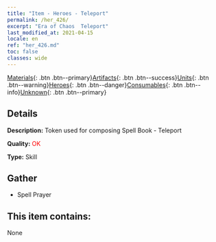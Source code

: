 ```yaml
---
title: "Item - Heroes - Teleport"
permalink: /her_426/
excerpt: "Era of Chaos  Teleport"
last_modified_at: 2021-04-15
locale: en
ref: "her_426.md"
toc: false
classes: wide
---
```

 [Materials](/Items/){: .btn .btn--primary}[Artifacts](/Items/Artifacts/){: .btn .btn--success}[Units](/Items/Units/){: .btn .btn--warning}[Heroes](/Items/Heroes/){: .btn .btn--danger}[Consumables](/Items/Consumables/){: .btn .btn--info}[Unknown](/Items/Unknown/){: .btn .btn--primary}

## Details
 **Description:** Token used for composing Spell Book - Teleport

 **Quality:** <span style="color: #FF0000">OK</span>

 **Type:** Skill

## Gather

*    Spell Prayer 

## This item contains:

  None

